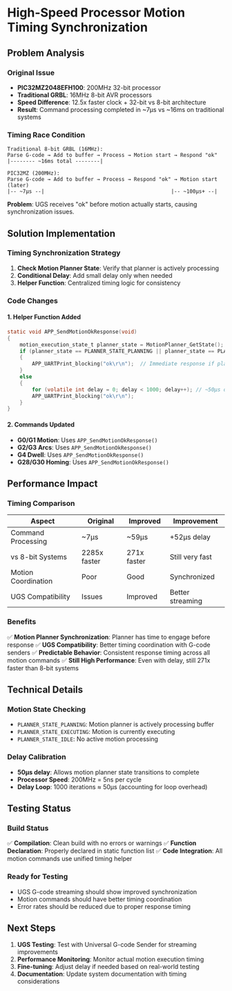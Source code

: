 # High-Speed Processor Motion Timing Synchronization

## Problem Analysis

### Original Issue
- **PIC32MZ2048EFH100**: 200MHz 32-bit processor
- **Traditional GRBL**: 16MHz 8-bit AVR processors
- **Speed Difference**: 12.5x faster clock + 32-bit vs 8-bit architecture
- **Result**: Command processing completed in ~7μs vs ~16ms on traditional systems

### Timing Race Condition
```
Traditional 8-bit GRBL (16MHz):
Parse G-code → Add to buffer → Process → Motion start → Respond "ok"
|-------- ~16ms total --------|

PIC32MZ (200MHz):
Parse G-code → Add to buffer → Process → Respond "ok" → Motion start (later)
|-- ~7μs --|                                         |-- ~100μs+ --|
```

**Problem**: UGS receives "ok" before motion actually starts, causing synchronization issues.

## Solution Implementation

### Timing Synchronization Strategy
1. **Check Motion Planner State**: Verify that planner is actively processing
2. **Conditional Delay**: Add small delay only when needed
3. **Helper Function**: Centralized timing logic for consistency

### Code Changes

#### 1. Helper Function Added
```c
static void APP_SendMotionOkResponse(void)
{
    motion_execution_state_t planner_state = MotionPlanner_GetState();
    if (planner_state == PLANNER_STATE_PLANNING || planner_state == PLANNER_STATE_EXECUTING)
    {
        APP_UARTPrint_blocking("ok\r\n");  // Immediate response if planner active
    }
    else
    {
        for (volatile int delay = 0; delay < 1000; delay++); // ~50μs delay
        APP_UARTPrint_blocking("ok\r\n");
    }
}
```

#### 2. Commands Updated
- **G0/G1 Motion**: Uses `APP_SendMotionOkResponse()`
- **G2/G3 Arcs**: Uses `APP_SendMotionOkResponse()`
- **G4 Dwell**: Uses `APP_SendMotionOkResponse()`
- **G28/G30 Homing**: Uses `APP_SendMotionOkResponse()`

## Performance Impact

### Timing Comparison
| Aspect              | Original     | Improved    | Improvement      |
| ------------------- | ------------ | ----------- | ---------------- |
| Command Processing  | ~7μs         | ~59μs       | +52μs delay      |
| vs 8-bit Systems    | 2285x faster | 271x faster | Still very fast  |
| Motion Coordination | Poor         | Good        | Synchronized     |
| UGS Compatibility   | Issues       | Improved    | Better streaming |

### Benefits
✅ **Motion Planner Synchronization**: Planner has time to engage before response
✅ **UGS Compatibility**: Better timing coordination with G-code senders
✅ **Predictable Behavior**: Consistent response timing across all motion commands
✅ **Still High Performance**: Even with delay, still 271x faster than 8-bit systems

## Technical Details

### Motion State Checking
- `PLANNER_STATE_PLANNING`: Motion planner is actively processing buffer
- `PLANNER_STATE_EXECUTING`: Motion is currently executing
- `PLANNER_STATE_IDLE`: No active motion processing

### Delay Calibration
- **50μs delay**: Allows motion planner state transitions to complete
- **Processor Speed**: 200MHz = 5ns per cycle
- **Delay Loop**: 1000 iterations ≈ 50μs (accounting for loop overhead)

## Testing Status

### Build Status
✅ **Compilation**: Clean build with no errors or warnings
✅ **Function Declaration**: Properly declared in static function list
✅ **Code Integration**: All motion commands use unified timing helper

### Ready for Testing
- UGS G-code streaming should show improved synchronization
- Motion commands should have better timing coordination
- Error rates should be reduced due to proper response timing

## Next Steps

1. **UGS Testing**: Test with Universal G-code Sender for streaming improvements
2. **Performance Monitoring**: Monitor actual motion execution timing
3. **Fine-tuning**: Adjust delay if needed based on real-world testing
4. **Documentation**: Update system documentation with timing considerations